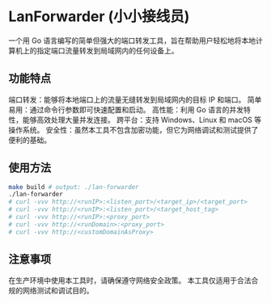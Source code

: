 # LanForwarder (小小接线员)
一个用 Go 语言编写的简单但强大的端口转发工具，旨在帮助用户轻松地将本地计算机上的指定端口流量转发到局域网内的任何设备上。

## 功能特点
端口转发：能够将本地端口上的流量无缝转发到局域网内的目标 IP 和端口。
简单易用：通过命令行参数即可快速配置和启动。
高性能：利用 Go 语言的并发特性，能够高效处理大量并发连接。
跨平台：支持 Windows、Linux 和 macOS 等操作系统。
安全性：虽然本工具不包含加密功能，但它为网络调试和测试提供了便利的基础。

## 使用方法
```bash
make build # output: ./lan-forwarder
./lan-forwarder
# curl -vvv http://<runIP>:<listen_port>/<target_ip>/<target_port>
# curl -vvv http://<runIP>:<listen_port>/<target_host_tag>
# curl -vvv http://<runIP>:<proxy_port>
# curl -vvv http://<runDomain>:<proxy_port>
# curl -vvv http://<customDomainAsProxy>
```

## 注意事项
在生产环境中使用本工具时，请确保遵守网络安全政策。
本工具仅适用于合法合规的网络测试和调试目的。
